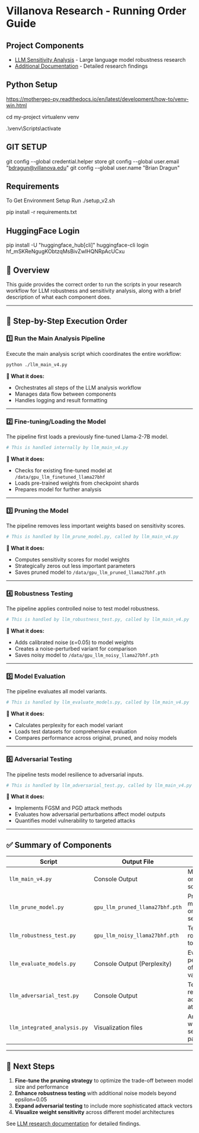 # **Villanova Research - Running Order Guide**

## **Project Components**

- [LLM Sensitivity Analysis](#-step-by-step-execution-order) - Large language model robustness research
- [Additional Documentation](LLM_RESEARCH.md) - Detailed research findings

## **Python Setup**
https://mothergeo-py.readthedocs.io/en/latest/development/how-to/venv-win.html

cd my-project
virtualenv venv

.\venv\Scripts\activate

## **GIT SETUP**
git config --global credential.helper store
git config --global user.email "bdragun@villanova.edu"
git config --global user.name "Brian Dragun"

## **Requirements**
To Get Environment Setup Run
./setup_v2.sh

pip install -r requirements.txt

## **HuggingFace Login**
pip install -U "huggingface_hub[cli]"
huggingface-cli login
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

## **📌 Overview**
This guide provides the correct order to run the scripts in your research workflow for LLM robustness and sensitivity analysis, along with a brief description of what each component does.

---
## **🚀 Step-by-Step Execution Order**

### **1️⃣ Run the Main Analysis Pipeline**
Execute the main analysis script which coordinates the entire workflow:
```bash
python ./llm_main_v4.py
```
**📌 What it does:**
- Orchestrates all steps of the LLM analysis workflow
- Manages data flow between components
- Handles logging and result formatting

---
### **2️⃣ Fine-tuning/Loading the Model**
The pipeline first loads a previously fine-tuned Llama-2-7B model.
```bash
# This is handled internally by llm_main_v4.py
```
**📌 What it does:**
- Checks for existing fine-tuned model at `/data/gpu_llm_finetuned_llama27bhf`
- Loads pre-trained weights from checkpoint shards
- Prepares model for further analysis

---
### **3️⃣ Pruning the Model**
The pipeline removes less important weights based on sensitivity scores.
```bash
# This is handled by llm_prune_model.py, called by llm_main_v4.py
```
**📌 What it does:**
- Computes sensitivity scores for model weights
- Strategically zeros out less important parameters
- Saves pruned model to `/data/gpu_llm_pruned_llama27bhf.pth`

---
### **4️⃣ Robustness Testing**
The pipeline applies controlled noise to test model robustness.
```bash
# This is handled by llm_robustness_test.py, called by llm_main_v4.py
```
**📌 What it does:**
- Adds calibrated noise (ε=0.05) to model weights
- Creates a noise-perturbed variant for comparison
- Saves noisy model to `/data/gpu_llm_noisy_llama27bhf.pth`

---
### **5️⃣ Model Evaluation**
The pipeline evaluates all model variants.
```bash
# This is handled by llm_evaluate_models.py, called by llm_main_v4.py
```
**📌 What it does:**
- Calculates perplexity for each model variant
- Loads test datasets for comprehensive evaluation
- Compares performance across original, pruned, and noisy models

---
### **6️⃣ Adversarial Testing**
The pipeline tests model resilience to adversarial inputs.
```bash
# This is handled by llm_adversarial_test.py, called by llm_main_v4.py
```
**📌 What it does:**
- Implements FGSM and PGD attack methods
- Evaluates how adversarial perturbations affect model outputs
- Quantifies model vulnerability to targeted attacks

---
## **✅ Summary of Components**
| **Script**                  | **Output File**              | **Purpose**                            |
|----------------------------|------------------------------|----------------------------------------|
| `llm_main_v4.py`           | Console Output              | Main orchestration script              |
| `llm_prune_model.py`       | `gpu_llm_pruned_llama27bhf.pth` | Prunes model based on weight sensitivity |
| `llm_robustness_test.py`   | `gpu_llm_noisy_llama27bhf.pth` | Tests model robustness to noise        |
| `llm_evaluate_models.py`   | Console Output (Perplexity) | Evaluates performance of all variants   |
| `llm_adversarial_test.py`  | Console Output              | Tests resistance to adversarial attacks |
| `llm_integrated_analysis.py` | Visualization files        | Analyzes weight sensitivity patterns   |

---
## **📌 Next Steps**
1. **Fine-tune the pruning strategy** to optimize the trade-off between model size and performance
2. **Enhance robustness testing** with additional noise models beyond epsilon=0.05
3. **Expand adversarial testing** to include more sophisticated attack vectors
4. **Visualize weight sensitivity** across different model architectures

See [LLM research documentation](LLM_RESEARCH.md) for detailed findings.